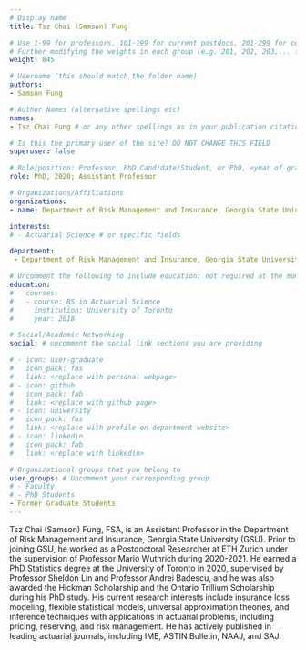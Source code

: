 ```yaml
---
# Display name
title: Tsz Chai (Samson) Fung

# Use 1-99 for professors, 101-199 for current postdocs, 201-299 for current phds, 301-399 for current masters, 401-499 for current undergrads, 801-809 for alum postdocs, 811-849 for alum phds, 851-899 for alum masters, and 901-999 for alum undergrads
# Further modifying the weights in each group (e.g. 201, 202, 203,... for current phds) allows customized ordering (e.g. new students first)
weight: 845

# Username (this should match the folder name)
authors:
- Samson Fung

# Author Names (alternative spellings etc)
names:
- Tsz Chai Fung # or any other spellings as in your publication citations

# Is this the primary user of the site? DO NOT CHANGE THIS FIELD
superuser: false

# Role/position: Professor, PhD Candidate/Student, or PhD, <year of graduation>
role: PhD, 2020; Assistant Professor

# Organizations/Affiliations
organizations:
- name: Department of Risk Management and Insurance, Georgia State University

interests:
# - Actuarial Science # or specific fields

department:
 - Department of Risk Management and Insurance, Georgia State University

# Uncomment the following to include education; not required at the moment.
education:
#   courses:
#   - course: BS in Actuarial Science
#     institution: University of Toronto
#     year: 2018

# Social/Academic Networking
social: # uncomment the social link sections you are providing

# - icon: user-graduate
#   icon_pack: fas
#   link: <replace with personal webpage>
# - icon: github
#   icon_pack: fab
#   link: <replace with github page>
# - icon: university
#   icon_pack: fas
#   link: <replace with profile on department website>
# - icon: linkedin
#   icon_pack: fab
#   link: <replace with linkedin>

# Organizational groups that you belong to
user_groups: # Uncomment your corresponding group.
# - Faculty
# - PhD Students
- Former Graduate Students
---
```


Tsz Chai (Samson) Fung, FSA, is an Assistant Professor in the Department of Risk Management and Insurance, Georgia State University (GSU). Prior to joining GSU, he worked as a Postdoctoral Researcher at ETH Zurich under the supervision of Professor Mario Wuthrich during 2020-2021. He earned a PhD Statistics degree at the University of Toronto in 2020, supervised by Professor Sheldon Lin and Professor Andrei Badescu, and he was also awarded the Hickman Scholarship and the Ontario Trillium Scholarship during his PhD study. His current research interests include insurance loss modeling, flexible statistical models, universal approximation theories, and inference techniques with applications in actuarial problems, including pricing, reserving, and risk management. He has actively published in leading actuarial journals, including IME, ASTIN Bulletin, NAAJ, and SAJ.